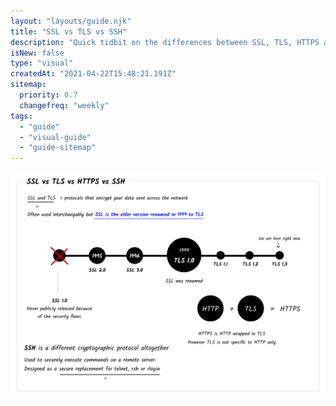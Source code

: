 ```yaml
---
layout: "layouts/guide.njk"
title: "SSL vs TLS vs SSH"
description: "Quick tidbit on the differences between SSL, TLS, HTTPS and SSH"
isNew: false
type: "visual"
createdAt: "2021-04-22T15:48:21.191Z"
sitemap:
  priority: 0.7
  changefreq: "weekly"
tags:
  - "guide"
  - "visual-guide"
  - "guide-sitemap"
---
```


[![](/assets/guides/ssl-tls-https-ssh.png)](/assets/guides/ssl-tls-https-ssh.png)

